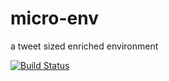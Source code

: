 micro-env
=========

a tweet sized enriched environment

[![Build Status](https://travis-ci.org/WebReflection/micro-env.svg)](https://travis-ci.org/WebReflection/micro-env)